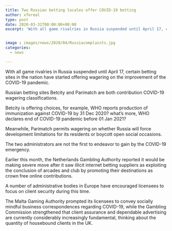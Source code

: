 ```yaml
---
title: Two Russian betting locales offer COVID-19 betting
author: xforeal 
type: post
date: 2020-03-31T00:00:00+00:00
excerpt: 'With all game rivalries in Russia suspended until April 17, certain betting sites in the nation have started offering wagering on the advancement of the COVID-19 pandemic '


image : images/news/2020/04/Russiacomplaints.jpg
categories:
  - news

---
```

With all game rivalries in Russia suspended until April 17, certain betting sites in the nation have started offering wagering on the improvement of the COVID-19 pandemic. 

Russian betting sites Betcity and Parimatch are both contribution COVID-19 wagering classifications. 

Betcity is offering choices, for example, WHO reports production of immunization against COVID-19 by 31 Dec 2020? what&#8217;s more, WHO declares end of COVID-19 pandemic before 01 Jan 2021? 

Meanwhile, Parimatch permits wagering on whether Russia will force development limitations for its residents or boycott open social occasions. 

The two administrators are not the first to endeavor to gain by the COVID-19 emergency. 

Earlier this month, the Netherlands Gambling Authority reported it would be making severe move after it saw illicit internet betting suppliers as exploiting the conclusion of arcades and club by promoting their destinations as crown free online contributions. 

A number of administrative bodies in Europe have encouraged licensees to focus on client security during this time. 

The Malta Gaming Authority prompted its licensees to convey socially mindful business correspondences regarding COVID-19, while the Gambling Commission strengthened that client assurance and dependable advertising are currently considerably increasingly fundamental, thinking about the quantity of housebound clients in the UK.